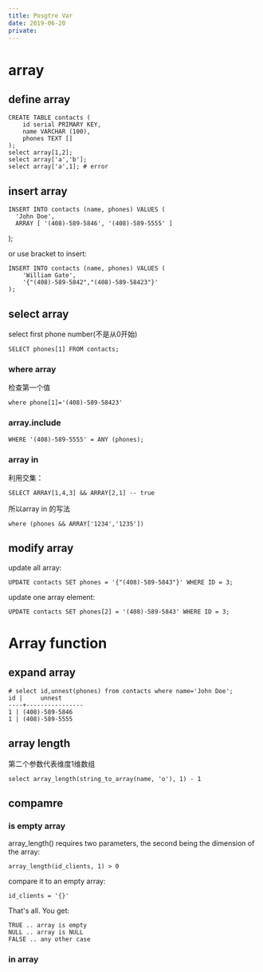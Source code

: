 ```yaml
---
title: Posgtre Var
date: 2019-06-20
private:
---
```

# array

## define array

    CREATE TABLE contacts (
        id serial PRIMARY KEY,
        name VARCHAR (100),
        phones TEXT []
    );
    select array[1,2];
    select array['a','b'];
    select array['a',1]; # error

## insert array
    INSERT INTO contacts (name, phones) VALUES (
      'John Doe',
      ARRAY [ '(408)-589-5846', '(408)-589-5555' ]
   );

or use bracket to insert:

    INSERT INTO contacts (name, phones) VALUES (
        'William Gate', 
        '{"(408)-589-5842","(408)-589-58423"}'
    );

## select array
select first phone number(不是从0开始)

    SELECT phones[1] FROM contacts;

### where array
检查第一个值

    where phone[1]='(408)-589-58423'

### array.include

    WHERE '(408)-589-5555' = ANY (phones);

### array in
利用交集：

    SELECT ARRAY[1,4,3] && ARRAY[2,1] -- true

所以array in 的写法

    where (phones && ARRAY['1234','1235'])

## modify array
update all array:

    UPDATE contacts SET phones = '{"(408)-589-5843"}' WHERE ID = 3;

update one array element:

    UPDATE contacts SET phones[2] = '(408)-589-5843' WHERE ID = 3; 

# Array function
## expand array
    # select id,unnest(phones) from contacts where name='John Doe';
    id |     unnest
    ----+----------------
    1 | (408)-589-5846
    1 | (408)-589-5555

## array length
第二个参数代表维度1维数组

    select array_length(string_to_array(name, 'o'), 1) - 1

## compamre
### is empty array
array_length() requires two parameters, the second being the dimension of the array:

    array_length(id_clients, 1) > 0

compare it to an empty array:

    id_clients = '{}'

That's all. You get:

    TRUE .. array is empty
    NULL .. array is NULL
    FALSE .. any other case

### in array
